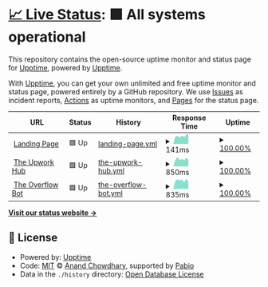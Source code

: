 # [📈 Live Status](https://uptime.jawara.cloud): <!--live status--> **🟩 All systems operational**

This repository contains the open-source uptime monitor and status page for [Upptime](https://upptime.js.org), powered by [Upptime](https://github.com/upptime/upptime).

With [Upptime](https://upptime.js.org), you can get your own unlimited and free uptime monitor and status page, powered entirely by a GitHub repository. We use [Issues](https://github.com/upptime/upptime/issues) as incident reports, [Actions](https://github.com/jawaracloud/upptime/actions) as uptime monitors, and [Pages](https://uptime.jawara.cloud) for the status page.

<!--start: status pages-->
<!-- This summary is generated by Upptime (https://github.com/upptime/upptime) -->
<!-- Do not edit this manually, your changes will be overwritten -->
<!-- prettier-ignore -->
| URL | Status | History | Response Time | Uptime |
| --- | ------ | ------- | ------------- | ------ |
| <img alt="" src="https://icons.duckduckgo.com/ip3/jawara.cloud.ico" height="13"> [Landing Page](https://jawara.cloud) | 🟩 Up | [landing-page.yml](https://github.com/jawaracloud/uptime/commits/HEAD/history/landing-page.yml) | <details><summary><img alt="Response time graph" src="./graphs/landing-page/response-time-week.png" height="20"> 141ms</summary><br><a href="https://uptime.jawara.cloud/history/landing-page"><img alt="Response time 165" src="https://img.shields.io/endpoint?url=https%3A%2F%2Fraw.githubusercontent.com%2Fjawaracloud%2Fuptime%2FHEAD%2Fapi%2Flanding-page%2Fresponse-time.json"></a><br><a href="https://uptime.jawara.cloud/history/landing-page"><img alt="24-hour response time 177" src="https://img.shields.io/endpoint?url=https%3A%2F%2Fraw.githubusercontent.com%2Fjawaracloud%2Fuptime%2FHEAD%2Fapi%2Flanding-page%2Fresponse-time-day.json"></a><br><a href="https://uptime.jawara.cloud/history/landing-page"><img alt="7-day response time 141" src="https://img.shields.io/endpoint?url=https%3A%2F%2Fraw.githubusercontent.com%2Fjawaracloud%2Fuptime%2FHEAD%2Fapi%2Flanding-page%2Fresponse-time-week.json"></a><br><a href="https://uptime.jawara.cloud/history/landing-page"><img alt="30-day response time 159" src="https://img.shields.io/endpoint?url=https%3A%2F%2Fraw.githubusercontent.com%2Fjawaracloud%2Fuptime%2FHEAD%2Fapi%2Flanding-page%2Fresponse-time-month.json"></a><br><a href="https://uptime.jawara.cloud/history/landing-page"><img alt="1-year response time 165" src="https://img.shields.io/endpoint?url=https%3A%2F%2Fraw.githubusercontent.com%2Fjawaracloud%2Fuptime%2FHEAD%2Fapi%2Flanding-page%2Fresponse-time-year.json"></a></details> | <details><summary><a href="https://uptime.jawara.cloud/history/landing-page">100.00%</a></summary><a href="https://uptime.jawara.cloud/history/landing-page"><img alt="All-time uptime 100.00%" src="https://img.shields.io/endpoint?url=https%3A%2F%2Fraw.githubusercontent.com%2Fjawaracloud%2Fuptime%2FHEAD%2Fapi%2Flanding-page%2Fuptime.json"></a><br><a href="https://uptime.jawara.cloud/history/landing-page"><img alt="24-hour uptime 100.00%" src="https://img.shields.io/endpoint?url=https%3A%2F%2Fraw.githubusercontent.com%2Fjawaracloud%2Fuptime%2FHEAD%2Fapi%2Flanding-page%2Fuptime-day.json"></a><br><a href="https://uptime.jawara.cloud/history/landing-page"><img alt="7-day uptime 100.00%" src="https://img.shields.io/endpoint?url=https%3A%2F%2Fraw.githubusercontent.com%2Fjawaracloud%2Fuptime%2FHEAD%2Fapi%2Flanding-page%2Fuptime-week.json"></a><br><a href="https://uptime.jawara.cloud/history/landing-page"><img alt="30-day uptime 100.00%" src="https://img.shields.io/endpoint?url=https%3A%2F%2Fraw.githubusercontent.com%2Fjawaracloud%2Fuptime%2FHEAD%2Fapi%2Flanding-page%2Fuptime-month.json"></a><br><a href="https://uptime.jawara.cloud/history/landing-page"><img alt="1-year uptime 100.00%" src="https://img.shields.io/endpoint?url=https%3A%2F%2Fraw.githubusercontent.com%2Fjawaracloud%2Fuptime%2FHEAD%2Fapi%2Flanding-page%2Fuptime-year.json"></a></details>
| <img alt="" src="https://icons.duckduckgo.com/ip3/feedsshub-api.jawara.cloud.ico" height="13"> [The Upwork Hub](https://feedsshub-api.jawara.cloud/ping) | 🟩 Up | [the-upwork-hub.yml](https://github.com/jawaracloud/uptime/commits/HEAD/history/the-upwork-hub.yml) | <details><summary><img alt="Response time graph" src="./graphs/the-upwork-hub/response-time-week.png" height="20"> 850ms</summary><br><a href="https://uptime.jawara.cloud/history/the-upwork-hub"><img alt="Response time 897" src="https://img.shields.io/endpoint?url=https%3A%2F%2Fraw.githubusercontent.com%2Fjawaracloud%2Fuptime%2FHEAD%2Fapi%2Fthe-upwork-hub%2Fresponse-time.json"></a><br><a href="https://uptime.jawara.cloud/history/the-upwork-hub"><img alt="24-hour response time 783" src="https://img.shields.io/endpoint?url=https%3A%2F%2Fraw.githubusercontent.com%2Fjawaracloud%2Fuptime%2FHEAD%2Fapi%2Fthe-upwork-hub%2Fresponse-time-day.json"></a><br><a href="https://uptime.jawara.cloud/history/the-upwork-hub"><img alt="7-day response time 850" src="https://img.shields.io/endpoint?url=https%3A%2F%2Fraw.githubusercontent.com%2Fjawaracloud%2Fuptime%2FHEAD%2Fapi%2Fthe-upwork-hub%2Fresponse-time-week.json"></a><br><a href="https://uptime.jawara.cloud/history/the-upwork-hub"><img alt="30-day response time 984" src="https://img.shields.io/endpoint?url=https%3A%2F%2Fraw.githubusercontent.com%2Fjawaracloud%2Fuptime%2FHEAD%2Fapi%2Fthe-upwork-hub%2Fresponse-time-month.json"></a><br><a href="https://uptime.jawara.cloud/history/the-upwork-hub"><img alt="1-year response time 897" src="https://img.shields.io/endpoint?url=https%3A%2F%2Fraw.githubusercontent.com%2Fjawaracloud%2Fuptime%2FHEAD%2Fapi%2Fthe-upwork-hub%2Fresponse-time-year.json"></a></details> | <details><summary><a href="https://uptime.jawara.cloud/history/the-upwork-hub">100.00%</a></summary><a href="https://uptime.jawara.cloud/history/the-upwork-hub"><img alt="All-time uptime 98.29%" src="https://img.shields.io/endpoint?url=https%3A%2F%2Fraw.githubusercontent.com%2Fjawaracloud%2Fuptime%2FHEAD%2Fapi%2Fthe-upwork-hub%2Fuptime.json"></a><br><a href="https://uptime.jawara.cloud/history/the-upwork-hub"><img alt="24-hour uptime 100.00%" src="https://img.shields.io/endpoint?url=https%3A%2F%2Fraw.githubusercontent.com%2Fjawaracloud%2Fuptime%2FHEAD%2Fapi%2Fthe-upwork-hub%2Fuptime-day.json"></a><br><a href="https://uptime.jawara.cloud/history/the-upwork-hub"><img alt="7-day uptime 100.00%" src="https://img.shields.io/endpoint?url=https%3A%2F%2Fraw.githubusercontent.com%2Fjawaracloud%2Fuptime%2FHEAD%2Fapi%2Fthe-upwork-hub%2Fuptime-week.json"></a><br><a href="https://uptime.jawara.cloud/history/the-upwork-hub"><img alt="30-day uptime 99.96%" src="https://img.shields.io/endpoint?url=https%3A%2F%2Fraw.githubusercontent.com%2Fjawaracloud%2Fuptime%2FHEAD%2Fapi%2Fthe-upwork-hub%2Fuptime-month.json"></a><br><a href="https://uptime.jawara.cloud/history/the-upwork-hub"><img alt="1-year uptime 98.29%" src="https://img.shields.io/endpoint?url=https%3A%2F%2Fraw.githubusercontent.com%2Fjawaracloud%2Fuptime%2FHEAD%2Fapi%2Fthe-upwork-hub%2Fuptime-year.json"></a></details>
| <img alt="" src="https://icons.duckduckgo.com/ip3/the-overflow-bot.jawaracloud.workers.dev.ico" height="13"> [The Overflow Bot](https://the-overflow-bot.jawaracloud.workers.dev/ping) | 🟩 Up | [the-overflow-bot.yml](https://github.com/jawaracloud/uptime/commits/HEAD/history/the-overflow-bot.yml) | <details><summary><img alt="Response time graph" src="./graphs/the-overflow-bot/response-time-week.png" height="20"> 835ms</summary><br><a href="https://uptime.jawara.cloud/history/the-overflow-bot"><img alt="Response time 871" src="https://img.shields.io/endpoint?url=https%3A%2F%2Fraw.githubusercontent.com%2Fjawaracloud%2Fuptime%2FHEAD%2Fapi%2Fthe-overflow-bot%2Fresponse-time.json"></a><br><a href="https://uptime.jawara.cloud/history/the-overflow-bot"><img alt="24-hour response time 768" src="https://img.shields.io/endpoint?url=https%3A%2F%2Fraw.githubusercontent.com%2Fjawaracloud%2Fuptime%2FHEAD%2Fapi%2Fthe-overflow-bot%2Fresponse-time-day.json"></a><br><a href="https://uptime.jawara.cloud/history/the-overflow-bot"><img alt="7-day response time 835" src="https://img.shields.io/endpoint?url=https%3A%2F%2Fraw.githubusercontent.com%2Fjawaracloud%2Fuptime%2FHEAD%2Fapi%2Fthe-overflow-bot%2Fresponse-time-week.json"></a><br><a href="https://uptime.jawara.cloud/history/the-overflow-bot"><img alt="30-day response time 854" src="https://img.shields.io/endpoint?url=https%3A%2F%2Fraw.githubusercontent.com%2Fjawaracloud%2Fuptime%2FHEAD%2Fapi%2Fthe-overflow-bot%2Fresponse-time-month.json"></a><br><a href="https://uptime.jawara.cloud/history/the-overflow-bot"><img alt="1-year response time 871" src="https://img.shields.io/endpoint?url=https%3A%2F%2Fraw.githubusercontent.com%2Fjawaracloud%2Fuptime%2FHEAD%2Fapi%2Fthe-overflow-bot%2Fresponse-time-year.json"></a></details> | <details><summary><a href="https://uptime.jawara.cloud/history/the-overflow-bot">100.00%</a></summary><a href="https://uptime.jawara.cloud/history/the-overflow-bot"><img alt="All-time uptime 100.00%" src="https://img.shields.io/endpoint?url=https%3A%2F%2Fraw.githubusercontent.com%2Fjawaracloud%2Fuptime%2FHEAD%2Fapi%2Fthe-overflow-bot%2Fuptime.json"></a><br><a href="https://uptime.jawara.cloud/history/the-overflow-bot"><img alt="24-hour uptime 100.00%" src="https://img.shields.io/endpoint?url=https%3A%2F%2Fraw.githubusercontent.com%2Fjawaracloud%2Fuptime%2FHEAD%2Fapi%2Fthe-overflow-bot%2Fuptime-day.json"></a><br><a href="https://uptime.jawara.cloud/history/the-overflow-bot"><img alt="7-day uptime 100.00%" src="https://img.shields.io/endpoint?url=https%3A%2F%2Fraw.githubusercontent.com%2Fjawaracloud%2Fuptime%2FHEAD%2Fapi%2Fthe-overflow-bot%2Fuptime-week.json"></a><br><a href="https://uptime.jawara.cloud/history/the-overflow-bot"><img alt="30-day uptime 100.00%" src="https://img.shields.io/endpoint?url=https%3A%2F%2Fraw.githubusercontent.com%2Fjawaracloud%2Fuptime%2FHEAD%2Fapi%2Fthe-overflow-bot%2Fuptime-month.json"></a><br><a href="https://uptime.jawara.cloud/history/the-overflow-bot"><img alt="1-year uptime 100.00%" src="https://img.shields.io/endpoint?url=https%3A%2F%2Fraw.githubusercontent.com%2Fjawaracloud%2Fuptime%2FHEAD%2Fapi%2Fthe-overflow-bot%2Fuptime-year.json"></a></details>

<!--end: status pages-->

[**Visit our status website →**](https://uptime.jawara.cloud)

## 📄 License

- Powered by: [Upptime](https://github.com/upptime/upptime)
- Code: [MIT](./LICENSE) © [Anand Chowdhary](https://anandchowdhary.com), supported by [Pabio](https://pabio.com)
- Data in the `./history` directory: [Open Database License](https://opendatacommons.org/licenses/odbl/1-0/)
